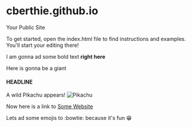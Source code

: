 cberthie.github.io
=====================

Your Public Site

To get started, open the index.html file to find instructions and examples. You'll start your editing there!


I am gonna ad some bold text **right here**

Here is gonna be a giant 

#### HEADLINE

A wild Pikachu appears!
![Pikachu](http://img1.wikia.nocookie.net/__cb20120603213351/sonicpokemon/images/7/77/Pikachu.png)

Now here is a link to [Some Website](http://somewebsite.com.ip4.bz/)

Lets ad some emojis to :bowtie: because it's fun :grin:
